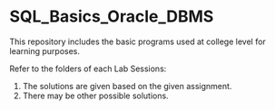 # SQL_Basics_Oracle_DBMS
This repository includes the basic programs used at college level for learning purposes.

Refer to the folders of each Lab Sessions:
1. The solutions are given based on the given assignment.
2. There may be other possible solutions.
